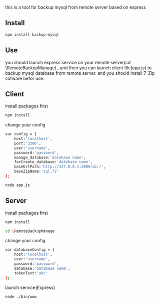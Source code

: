 this is a tool for backup mysql from remote server based on express
## Install
```sh
npm install backup-mysql
```

## Use
you should launch express service on your remote server(cd \RemoteBackupManage) , and then you can launch client file(app.js) to backup mysql database from remote server.
and you should install 7-Zip sofware befor use.
## Client
install packages first
```sh
npm install
```
change your config
```sh
var config = {
    host:'localhost',                                                          //数据库主机名称，此处为客户端 一般为localhost
    port:'3306',                                                               //数据库端口号，一般为3306
    user:'username',                                                           //数据库用户名
    password:'password',                                                       //数据库密码
    manage_database:'datebase name',                                           //想要执行导入的数据库名称
    forCreate_database:'datebase name',                                        //填写一个本地存在的数据库名称（不会对其进行任何操作）
    baseUrlPath:'http://127.0.0.1:3000/dir/',                                  //在启动express的时候的基本服务地址（不加具体接口名称）
    baseZipName:'sql.7z'                                                       //压缩文件名称，可以不用修改
};
```

```sh
node app.js
```
## Server
install packages first
```sh
npm install
```
```sh
cd \RemoteBackupManage
```
change your config
```sh
var databaseConfig = {
    host:'localhost',                                                      //服务器下mysql的主机名称，一般为localhost
    user:'username',                                           	           //服务器下mysql用户名
    password:'password',                                                   //服务器下mysql密码
    database:'database name',                                              //服务器数据库名称
    tokenText:'abc'                                                        //token值 可以任意修改
};
```
launch service(Express)
```sh
node ./bin/www
```
